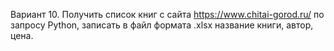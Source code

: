 Вариант 10. Получить список книг с сайта https://www.chitai-gorod.ru/ по запросу Python, записать в файл формата .xlsx название книги, автор, цена.
